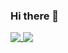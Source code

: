 ### Hi there 👋
<a href="https://github.com/financieras">
  <img align="top" src="https://github-readme-stats.vercel.app/api?username=financieras&count_private=true&show_icons=true&theme=nord&bg_color=30,e96443,904e95&title_color=fff&text_color=fff" />
  <img align="top" src="https://github-readme-stats.vercel.app/api/top-langs/?username=financieras&layout=compact&theme=nord&bg_color=30,e96443,904e95&title_color=fff&text_color=fff" />
</a>
<!--

**financieras/financieras** is a ✨ _special_ ✨ repository because its `README.md` (this file) appears on your GitHub profile.

Here are some ideas to get you started:

- 🔭 I’m currently working on ...
- 🌱 I’m currently learning ...
- 👯 I’m looking to collaborate on ...
- 🤔 I’m looking for help with ...
- 💬 Ask me about ...
- 📫 How to reach me: ...
- 😄 Pronouns: ...
- ⚡ Fun fact: ...
-->
